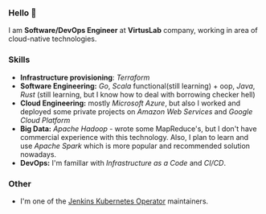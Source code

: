 ### Hello 👋

I am **Software/DevOps Engineer** at **VirtusLab** company, working in area of cloud-native technologies.

### Skills
* **Infrastructure provisioning**: *Terraform*
* **Software Engineering:** *Go*, *Scala* functional(still learning) + oop, *Java*, *Rust* (still learning, but I know how to deal with borrowing checker hell)
* **Cloud Engineering:** mostly *Microsoft Azure*, but also I worked and deployed some private projects on *Amazon Web Services* and *Google Cloud Platform*
* **Big Data:** *Apache Hadoop* - wrote some MapReduce's, but I don't have commercial experience with this technology. Also, I plan to learn and use *Apache Spark* which is more popular and recommended solution nowadays. 
* **DevOps:** I'm famillar with *Infrastructure as a Code* and *CI/CD*.

### Other
* I'm one of the [Jenkins Kubernetes Operator](https://github.com/jenkinsci/kubernetes-operator) maintainers.
